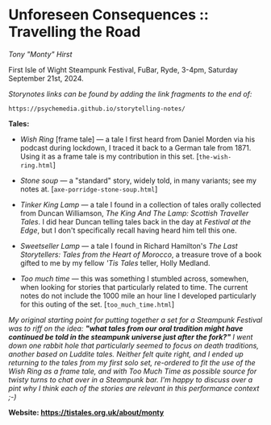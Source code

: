 # Unforeseen Consequences :: Travelling the Road

*Tony "Monty" Hirst*

First Isle of Wight Steampunk Festival, FuBar, Ryde, 3-4pm, Saturday September 21st, 2024.

*Storynotes links can be found by adding the link fragments to the end of:*

`https://psychemedia.github.io/storytelling-notes/`

__Tales:__

- *Wish Ring* [frame tale] — a tale I first heard from Daniel Morden via his podcast during lockdown, I traced it back to a German tale from 1871. Using it as a frame tale is my contribution in this set. [`the-wish-ring.html`]

- *Stone soup* — a "standard" story, widely told, in many variants; see my notes at. [`axe-porridge-stone-soup.html`]

- *Tinker King Lamp* — a tale I found in a collection of tales orally collected from Duncan Williamson, *The King And The Lamp: Scottish Traveller Tales*. I did hear Duncan telling tales back in the day at *Festival at the Edge*, but I don't specifically recall having heard him tell this one.

- *Sweetseller Lamp* — a tale I found in Richard Hamilton's *The Last Storytellers: Tales from the Heart of Morocco*, a treasure trove of a book gifted to me by my fellow *'Tis Tales* teller, Holly Medland.

- *Too much time* — this was something I stumbled across, somewhen, when looking for stories that particularly related to time. The current notes do not include the 1000 mile an hour line I developed particularly for this outing of the set. [`too_much_time.html`]

*My original starting point for putting together a set for a Steampunk Festival was to riff on the idea: __"what tales from our oral tradition might have continued be told in the steampunk universe just after the fork?"__ I went down one rabbit hole that particularly seemed to focus on death traditions, another based on Luddite tales. Neither felt quite right, and I ended up returning to the tales from my first solo set, re-ordered to fit the use of the Wish Ring as a frame tale, and with Too Much Time as possible source for twisty turns to chat over in a Steampunk bar. I'm happy to discuss over a pint why I think each of the stories are relevant in this performance context ;-)*

__Website: https://tistales.org.uk/about/monty__
